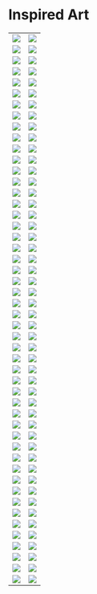 # Inspired Art

| | |
| --- | --- |
| [![](framed/antoni-gaudi_the-cathedral.jpg)](antoni-gaudi_the-cathedral.jpg) | [![](framed/caspar-david-friedrich_seaside.jpg)](caspar-david-friedrich_seaside.jpg) |
| [![](captions/antoni-gaudi_the-cathedral.jpg)](antoni-gaudi_the-cathedral.jpg) | [![](captions/caspar-david-friedrich_seaside.jpg)](caspar-david-friedrich_seaside.jpg) |
| [![](framed/caspar-david-friedrich_valley.jpg)](caspar-david-friedrich_valley.jpg) | [![](framed/cezanne.jpg)](cezanne.jpg) |
| [![](captions/caspar-david-friedrich_valley.jpg)](caspar-david-friedrich_valley.jpg) | [![](captions/cezanne.jpg)](cezanne.jpg) |
| [![](framed/chinese-art.jpg)](chinese-art.jpg) | [![](framed/claude-monet_my-garden.jpg)](claude-monet_my-garden.jpg) |
| [![](captions/chinese-art.jpg)](chinese-art.jpg) | [![](captions/claude-monet_my-garden.jpg)](claude-monet_my-garden.jpg) |
| [![](framed/claude-monet_sailing.jpg)](claude-monet_sailing.jpg) | [![](framed/claude-monet_the-lake.jpg)](claude-monet_the-lake.jpg) |
| [![](captions/claude-monet_sailing.jpg)](claude-monet_sailing.jpg) | [![](captions/claude-monet_the-lake.jpg)](claude-monet_the-lake.jpg) |
| [![](framed/claude-monet_the-market.jpg)](claude-monet_the-market.jpg) | [![](framed/claude-monet_water-lilies.jpg)](claude-monet_water-lilies.jpg) |
| [![](captions/claude-monet_the-market.jpg)](claude-monet_the-market.jpg) | [![](captions/claude-monet_water-lilies.jpg)](claude-monet_water-lilies.jpg) |
| [![](framed/da-vinci_anatomy.jpg)](da-vinci_anatomy.jpg) | [![](framed/da-vinci_machines.jpg)](da-vinci_machines.jpg) |
| [![](captions/da-vinci_anatomy.jpg)](da-vinci_anatomy.jpg) | [![](captions/da-vinci_machines.jpg)](da-vinci_machines.jpg) |
| [![](framed/edward-hopper_-the-storm.jpg)](edward-hopper_-the-storm.jpg) | [![](framed/edward-hopper_car-race.jpg)](edward-hopper_car-race.jpg) |
| [![](captions/edward-hopper_-the-storm.jpg)](edward-hopper_-the-storm.jpg) | [![](captions/edward-hopper_car-race.jpg)](edward-hopper_car-race.jpg) |
| [![](framed/edward-hopper_nightshift.jpg)](edward-hopper_nightshift.jpg) | [![](framed/egyptian-tomb.jpg)](egyptian-tomb.jpg) |
| [![](captions/edward-hopper_nightshift.jpg)](edward-hopper_nightshift.jpg) | [![](captions/egyptian-tomb.jpg)](egyptian-tomb.jpg) |
| [![](framed/escher.jpg)](escher.jpg) | [![](framed/franz-marc_horses.jpg)](franz-marc_horses.jpg) |
| [![](captions/escher.jpg)](escher.jpg) | [![](captions/franz-marc_horses.jpg)](franz-marc_horses.jpg) |
| [![](framed/georges-seurat_at-the-park.jpg)](georges-seurat_at-the-park.jpg) | [![](framed/georges-seurat_village-market.jpg)](georges-seurat_village-market.jpg) |
| [![](captions/georges-seurat_at-the-park.jpg)](georges-seurat_at-the-park.jpg) | [![](captions/georges-seurat_village-market.jpg)](georges-seurat_village-market.jpg) |
| [![](framed/giger_xenomorph.jpg)](giger_xenomorph.jpg) | [![](framed/gustav-klimt.jpg)](gustav-klimt.jpg) |
| [![](captions/giger_xenomorph.jpg)](giger_xenomorph.jpg) | [![](captions/gustav-klimt.jpg)](gustav-klimt.jpg) |
| [![](framed/henri-matisse_farm.jpg)](henri-matisse_farm.jpg) | [![](framed/henri-matisse_red-hotel.jpg)](henri-matisse_red-hotel.jpg) |
| [![](captions/henri-matisse_farm.jpg)](henri-matisse_farm.jpg) | [![](captions/henri-matisse_red-hotel.jpg)](henri-matisse_red-hotel.jpg) |
| [![](framed/hieronymus-bosch_eden.jpg)](hieronymus-bosch_eden.jpg) | [![](framed/joan-miro_colors.jpg)](joan-miro_colors.jpg) |
| [![](captions/hieronymus-bosch_eden.jpg)](hieronymus-bosch_eden.jpg) | [![](captions/joan-miro_colors.jpg)](joan-miro_colors.jpg) |
| [![](framed/joan-miro_miracle.jpg)](joan-miro_miracle.jpg) | [![](framed/kandinsky_art-workshop.jpg)](kandinsky_art-workshop.jpg) |
| [![](captions/joan-miro_miracle.jpg)](joan-miro_miracle.jpg) | [![](captions/kandinsky_art-workshop.jpg)](kandinsky_art-workshop.jpg) |
| [![](framed/kandinsky_bicycle.jpg)](kandinsky_bicycle.jpg) | [![](framed/kandinsky_birds.jpg)](kandinsky_birds.jpg) |
| [![](captions/kandinsky_bicycle.jpg)](kandinsky_bicycle.jpg) | [![](captions/kandinsky_birds.jpg)](kandinsky_birds.jpg) |
| [![](framed/marc-chagall_church.jpg)](marc-chagall_church.jpg) | [![](framed/marc-chagall_field.jpg)](marc-chagall_field.jpg) |
| [![](captions/marc-chagall_church.jpg)](marc-chagall_church.jpg) | [![](captions/marc-chagall_field.jpg)](marc-chagall_field.jpg) |
| [![](framed/michelangelo.jpg)](michelangelo.jpg) | [![](framed/pablo-picasso_dancers.jpg)](pablo-picasso_dancers.jpg) |
| [![](captions/michelangelo.jpg)](michelangelo.jpg) | [![](captions/pablo-picasso_dancers.jpg)](pablo-picasso_dancers.jpg) |
| [![](framed/pablo-picasso_faces.jpg)](pablo-picasso_faces.jpg) | [![](framed/pablo-picasso_the-carousel.jpg)](pablo-picasso_the-carousel.jpg) |
| [![](captions/pablo-picasso_faces.jpg)](pablo-picasso_faces.jpg) | [![](captions/pablo-picasso_the-carousel.jpg)](pablo-picasso_the-carousel.jpg) |
| [![](framed/pablo-picasso_the-circus.jpg)](pablo-picasso_the-circus.jpg) | [![](framed/pablo-picasso_untitled.jpg)](pablo-picasso_untitled.jpg) |
| [![](captions/pablo-picasso_the-circus.jpg)](pablo-picasso_the-circus.jpg) | [![](captions/pablo-picasso_untitled.jpg)](pablo-picasso_untitled.jpg) |
| [![](framed/paul-gauguin_the-two-sisters.jpg)](paul-gauguin_the-two-sisters.jpg) | [![](framed/pierre-auguste-renoir_the-picnic.jpg)](pierre-auguste-renoir_the-picnic.jpg) |
| [![](captions/paul-gauguin_the-two-sisters.jpg)](paul-gauguin_the-two-sisters.jpg) | [![](captions/pierre-auguste-renoir_the-picnic.jpg)](pierre-auguste-renoir_the-picnic.jpg) |
| [![](framed/raphael_school-of-athens.jpg)](raphael_school-of-athens.jpg) | [![](framed/rembrandt_fruits.jpg)](rembrandt_fruits.jpg) |
| [![](captions/raphael_school-of-athens.jpg)](raphael_school-of-athens.jpg) | [![](captions/rembrandt_fruits.jpg)](rembrandt_fruits.jpg) |
| [![](framed/rene-magritte_mountain.jpg)](rene-magritte_mountain.jpg) | [![](framed/rene-magritte_no-apple.jpg)](rene-magritte_no-apple.jpg) |
| [![](captions/rene-magritte_mountain.jpg)](rene-magritte_mountain.jpg) | [![](captions/rene-magritte_no-apple.jpg)](rene-magritte_no-apple.jpg) |
| [![](framed/salvador-dali_landscape.jpg)](salvador-dali_landscape.jpg) | [![](framed/salvador-dali_seaside.jpg)](salvador-dali_seaside.jpg) |
| [![](captions/salvador-dali_landscape.jpg)](salvador-dali_landscape.jpg) | [![](captions/salvador-dali_seaside.jpg)](salvador-dali_seaside.jpg) |
| [![](framed/salvador-dali_village-on-the-hill.jpg)](salvador-dali_village-on-the-hill.jpg) | [![](framed/van-gogh_another-starry-night.jpg)](van-gogh_another-starry-night.jpg) |
| [![](captions/salvador-dali_village-on-the-hill.jpg)](salvador-dali_village-on-the-hill.jpg) | [![](captions/van-gogh_another-starry-night.jpg)](van-gogh_another-starry-night.jpg) |
| [![](framed/van-gogh_market.jpg)](van-gogh_market.jpg) | [![](framed/van-gogh_street-life.jpg)](van-gogh_street-life.jpg) |
| [![](captions/van-gogh_market.jpg)](van-gogh_market.jpg) | [![](captions/van-gogh_street-life.jpg)](van-gogh_street-life.jpg) |
